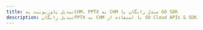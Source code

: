 ---title: تبدیل پاورپوینت بهCHM، PPTX به CHM مبدل رایگان یا GO SDKdescription: تبدیل رایگانPPTX به CHM با استفاده از GO Cloud APIs & SDK. همچنین اسناد Microsoft PowerPoint را در Cloud ایجاد، ویرایش و رندر کنید.---